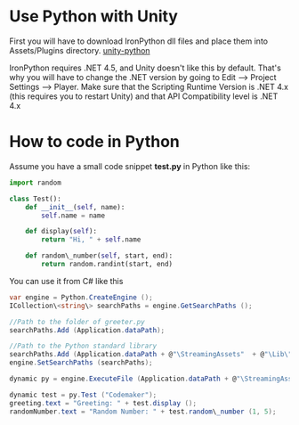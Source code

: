 # Use Python with Unity

First you will have to download IronPython dll files and place them into Assets/Plugins directory. [unity-python](https://github.com/exodrifter/unity-python/releases "unity-python")

IronPython requires .NET 4.5, and Unity doesn&#39;t like this by default. That&#39;s why you will have to change the .NET version by going to Edit --> Project Settings --> Player. Make sure that the Scripting Runtime Version is .NET 4.x (this requires you to restart Unity) and that API Compatibility level is .NET 4.x

# How to code in Python

Assume you have a small code snippet **test.py** in Python like this:

```python
import random

class Test():
	def __init__(self, name):
		self.name = name

	def display(self):
		return "Hi, " + self.name

	def random\_number(self, start, end):
		return random.randint(start, end)
```


You can use it from C# like this

```csharp
var engine = Python.CreateEngine ();
ICollection\<string\> searchPaths = engine.GetSearchPaths ();

//Path to the folder of greeter.py
searchPaths.Add (Application.dataPath);

//Path to the Python standard library
searchPaths.Add (Application.dataPath + @"\StreamingAssets"  + @"\Lib\");
engine.SetSearchPaths (searchPaths);

dynamic py = engine.ExecuteFile (Application.dataPath + @"\StreamingAssets" + @"\Python\test.py");

dynamic test = py.Test ("Codemaker");
greeting.text = "Greeting: " + test.display ();
randomNumber.text = "Random Number: " + test.random\_number (1, 5);
```